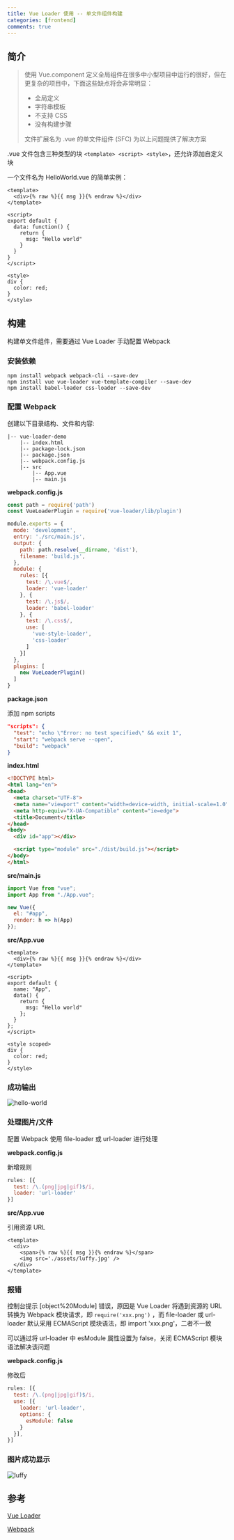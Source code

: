 ```yaml
---
title: Vue Loader 使用 -- 单文件组件构建
categories: [frontend]
comments: true
---
```


## 简介

> 使用 Vue.component 定义全局组件在很多中小型项目中运行的很好，但在更复杂的项目中，下面这些缺点将会非常明显：
>
> - 全局定义
> - 字符串模板
> - 不支持 CSS
> - 没有构建步骤
>
> 文件扩展名为 .vue 的单文件组件 (SFC) 为以上问题提供了解决方案

.vue 文件包含三种类型的块 `<template> <script> <style>`，还允许添加自定义块

一个文件名为 HelloWorld.vue 的简单实例：

```vue
<template>
  <div>{% raw %}{{ msg }}{% endraw %}</div>
</template>

<script>
export default {
  data: function() {
    return {
      msg: "Hello world"
    }
  }
}
</script>

<style>
div {
  color: red;
}
</style>
```

## 构建

构建单文件组件，需要通过 Vue Loader 手动配置 Webpack

### 安装依赖

```
npm install webpack webpack-cli --save-dev
npm install vue vue-loader vue-template-compiler --save-dev
npm install babel-loader css-loader --save-dev
```

### 配置 Webpack

创建以下目录结构、文件和内容:

```
|-- vue-loader-demo
    |-- index.html
    |-- package-lock.json
    |-- package.json
    |-- webpack.config.js
    |-- src
        |-- App.vue
        |-- main.js
```

**webpack.config.js**

```javascript
const path = require('path')
const VueLoaderPlugin = require('vue-loader/lib/plugin')

module.exports = {
  mode: 'development',
  entry: './src/main.js',
  output: {
    path: path.resolve(__dirname, 'dist'),
    filename: 'build.js',
  },
  module: {
    rules: [{
      test: /\.vue$/,
      loader: 'vue-loader'
    }, {
      test: /\.js$/,
      loader: 'babel-loader'
    }, {
      test: /\.css$/,
      use: [
        'vue-style-loader',
        'css-loader'
      ]
    }]
  },
  plugins: [
    new VueLoaderPlugin()
  ]
}
```

**package.json**

添加 npm scripts

```json
"scripts": {
  "test": "echo \"Error: no test specified\" && exit 1",
  "start": "webpack serve --open",
  "build": "webpack"
}
```

**index.html**

```html
<!DOCTYPE html>
<html lang="en">
<head>
  <meta charset="UTF-8">
  <meta name="viewport" content="width=device-width, initial-scale=1.0">
  <meta http-equiv="X-UA-Compatible" content="ie=edge">
  <title>Document</title>
</head>
<body>
  <div id="app"></div>

  <script type="module" src="./dist/build.js"></script>
</body>
</html>
```

**src/main.js**

```javascript
import Vue from "vue";
import App from "./App.vue";

new Vue({
  el: "#app",
  render: h => h(App)
});
```

**src/App.vue**

```vue
<template>
  <div>{% raw %}{{ msg }}{% endraw %}</div>
</template>

<script>
export default {
  name: "App",
  data() {
    return {
      msg: "Hello world"
    };
  }
};
</script>

<style scoped>
div {
  color: red;
}
</style>
```

### 成功输出

![hello-world](../assets/img/single-file-component/hello-world.png)

### 处理图片/文件

配置 Webpack 使用 file-loader 或 url-loader 进行处理

**webpack.config.js**

新增规则

```javascript
rules: [{
  test: /\.(png|jpg|gif)$/i,
  loader: 'url-loader'
}]
```

**src/App.vue**

引用资源 URL

```vue
<template>
  <div>
    <span>{% raw %}{{ msg }}{% endraw %}</span>
    <img src='./assets/luffy.jpg' />
  </div>
</template>
```

### 报错

控制台提示 [object%20Module] 错误，原因是 Vue Loader 将遇到资源的 URL 转换为 Webpack 模块请求，即 `require('xxx.png')` ，而 file-loader 或 url-loader 默认采用 ECMAScript 模块语法，即 import 'xxx.png'，二者不一致

可以通过将 url-loader 中 esModule 属性设置为 false，关闭 ECMAScript 模块语法解决该问题

**webpack.config.js**

修改后

```javascript
rules: [{
  test: /\.(png|jpg|gif)$/i,
  use: [{
    loader: 'url-loader',
    options: {
      esModule: false
    }
  }],
}]
```

### 图片成功显示

![luffy](../assets/img/single-file-component/luffy.png)


## 参考

[Vue Loader](https://vue-loader.vuejs.org/zh/)

[Webpack](https://webpack.docschina.org/guides/)
